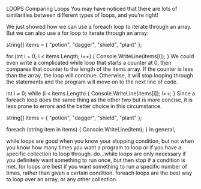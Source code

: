 LOOPS
Comparing Loops
You may have noticed that there are lots of similarities between different types of loops, and you’re right!

We just showed how we can use a foreach loop to iterate through an array. But we can also use a for loop to iterate through an array:

string[] items = { "potion", "dagger", "shield", "plant" };

for (int i = 0; i < items.Length; i++)
{
  Console.WriteLine(items[i]);
}
We could even write a complicated while loop that starts a counter at 0, then compares that counter to the length of the items array. If the counter is less than the array, the loop will continue. Otherwise, it will stop looping through the statements and the program will move on to the next line of code.

int i = 0;
while (i < items.Length)
{ 
  Console.WriteLine(items[i]); 
  i++; 
}
Since a foreach loop does the same thing as the other two but is more concise, it is less prone to errors and the better choice in this circumstance.

string[] items = { "potion", "dagger", "shield", "plant" };

foreach (string item in items)
{
  Console.WriteLine(item);
}
In general,

while loops are good when you know your stopping condition, but not when you know how many times you want a program to loop or if you have a specific collection to loop through.
do...while loops are only necessary if you definitely want something to run once, but then stop if a condition is met.
for loops are best if you want something to run a specific number of times, rather than given a certain condition.
foreach loops are the best way to loop over an array, or any other collection.
